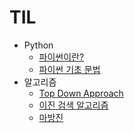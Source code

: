 # TIL

* Python
  * [파이썬이란?](https://github.com/Limdongdang/TIL/blob/main/Python/%ED%8C%8C%EC%9D%B4%EC%8D%AC%EC%9D%B4%EB%9E%80%3F.md)
  * [파이썬 기초 문법](https://github.com/Limdongdang/TIL/blob/main/Python/%ED%8C%8C%EC%9D%B4%EC%8D%AC%20%EA%B8%B0%EC%B4%88%20%EB%AC%B8%EB%B2%95.md)
* 알고리즘
  * [Top Down Approach](https://github.com/Limdongdang/TIL/blob/main/Algorithm/Top_down_approach)
  * [이진 검색 알고리즘](https://github.com/Limdongdang/TIL/blob/main/Algorithm/%EC%9D%B4%EC%A7%84%20%EA%B2%80%EC%83%89%20%EC%95%8C%EA%B3%A0%EB%A6%AC%EC%A6%98)
  * [마방진](https://github.com/Limdongdang/TIL/blob/main/Algorithm/%EB%A7%88%EB%B0%A9%EC%A7%84)
